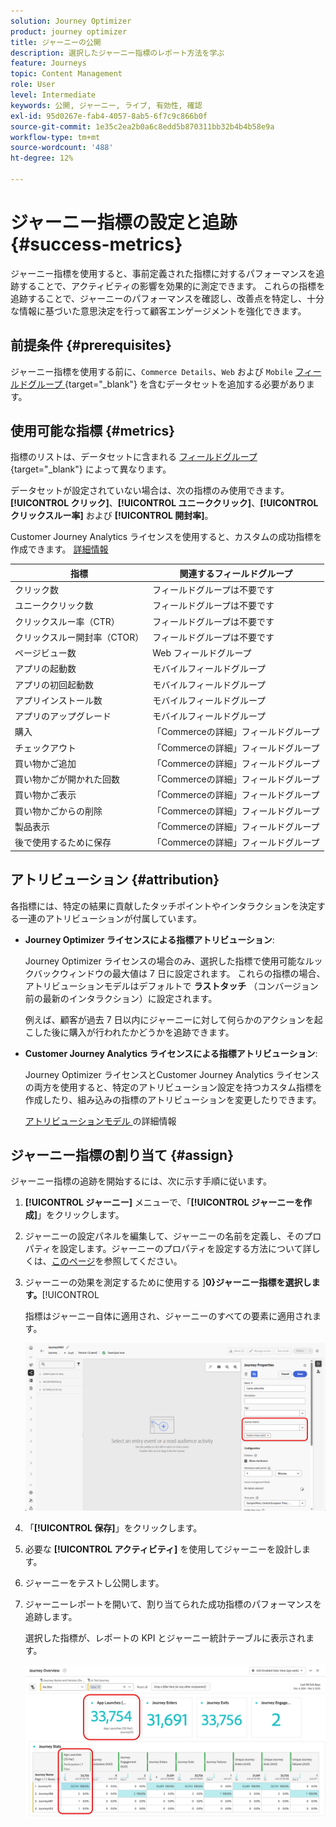 ```yaml
---
solution: Journey Optimizer
product: journey optimizer
title: ジャーニーの公開
description: 選択したジャーニー指標のレポート方法を学ぶ
feature: Journeys
topic: Content Management
role: User
level: Intermediate
keywords: 公開, ジャーニー, ライブ, 有効性, 確認
exl-id: 95d0267e-fab4-4057-8ab5-6f7c9c866b0f
source-git-commit: 1e35c2ea2b0a6c8edd5b870311bb32b4b4b58e9a
workflow-type: tm+mt
source-wordcount: '488'
ht-degree: 12%

---
```


# ジャーニー指標の設定と追跡 {#success-metrics}

ジャーニー指標を使用すると、事前定義された指標に対するパフォーマンスを追跡することで、アクティビティの影響を効果的に測定できます。
これらの指標を追跡することで、ジャーニーのパフォーマンスを確認し、改善点を特定し、十分な情報に基づいた意思決定を行って顧客エンゲージメントを強化できます。

## 前提条件 {#prerequisites}

ジャーニー指標を使用する前に、`Commerce Details`、`Web` および `Mobile` [ フィールドグループ ](https://experienceleague.adobe.com/docs/experience-platform/xdm/tutorials/create-schema-ui.html?lang=ja#field-group){target="_blank"} を含むデータセットを追加する必要があります。

## 使用可能な指標 {#metrics}

指標のリストは、データセットに含まれる [ フィールドグループ ](https://experienceleague.adobe.com/docs/experience-platform/xdm/tutorials/create-schema-ui.html?lang=ja#field-group){target="_blank"} によって異なります。

データセットが設定されていない場合は、次の指標のみ使用できます。**[!UICONTROL クリック]**、**[!UICONTROL ユニーククリック]**、**[!UICONTROL クリックスルー率]** および **[!UICONTROL 開封率]**。

Customer Journey Analytics ライセンスを使用すると、カスタムの成功指標を作成できます。 [詳細情報](https://experienceleague.adobe.com/en/docs/analytics-platform/using/cja-components/cja-calcmetrics/cm-workflow/participation-metric)


| 指標 | 関連するフィールドグループ |
|-|-|
| クリック数 | フィールドグループは不要です |
| ユニーククリック数 | フィールドグループは不要です |
| クリックスルー率（CTR） | フィールドグループは不要です |
| クリックスルー開封率（CTOR） | フィールドグループは不要です |
| ページビュー数 | Web フィールドグループ |
| アプリの起動数 | モバイルフィールドグループ |
| アプリの初回起動数 | モバイルフィールドグループ |
| アプリインストール数 | モバイルフィールドグループ |
| アプリのアップグレード | モバイルフィールドグループ |
| 購入 | 「Commerceの詳細」フィールドグループ |
| チェックアウト | 「Commerceの詳細」フィールドグループ |
| 買い物かご追加 | 「Commerceの詳細」フィールドグループ |
| 買い物かごが開かれた回数 | 「Commerceの詳細」フィールドグループ |
| 買い物かご表示 | 「Commerceの詳細」フィールドグループ |
| 買い物かごからの削除 | 「Commerceの詳細」フィールドグループ |
| 製品表示 | 「Commerceの詳細」フィールドグループ |
| 後で使用するために保存 | 「Commerceの詳細」フィールドグループ |

## アトリビューション {#attribution}

各指標には、特定の結果に貢献したタッチポイントやインタラクションを決定する一連のアトリビューションが付属しています。

* **Journey Optimizer ライセンスによる指標アトリビューション**:

  Journey Optimizer ライセンスの場合のみ、選択した指標で使用可能なルックバックウィンドウの最大値は 7 日に設定されます。 これらの指標の場合、アトリビューションモデルはデフォルトで **ラストタッチ** （コンバージョン前の最新のインタラクション）に設定されます。

  例えば、顧客が過去 7 日以内にジャーニーに対して何らかのアクションを起こした後に購入が行われたかどうかを追跡できます。

* **Customer Journey Analytics ライセンスによる指標アトリビューション**:

  Journey Optimizer ライセンスとCustomer Journey Analytics ライセンスの両方を使用すると、特定のアトリビューション設定を持つカスタム指標を作成したり、組み込みの指標のアトリビューションを変更したりできます。

  [ アトリビューションモデル ](https://experienceleague.adobe.com/en/docs/analytics-platform/using/cja-dataviews/component-settings/attribution#attribution-models) の詳細情報

## ジャーニー指標の割り当て {#assign}

ジャーニー指標の追跡を開始するには、次に示す手順に従います。

1. **[!UICONTROL ジャーニー]** メニューで、「**[!UICONTROL ジャーニーを作成]**」をクリックします。

1. ジャーニーの設定パネルを編集して、ジャーニーの名前を定義し、そのプロパティを設定します。ジャーニーのプロパティを設定する方法について詳しくは、[このページ](../building-journeys/journey-properties.md)を参照してください。

1. ジャーニーの効果を測定するために使用する ]**0}ジャーニー指標を選択します。**[!UICONTROL 

   指標はジャーニー自体に適用され、ジャーニーのすべての要素に適用されます。

   ![](assets/success_metric.png)

1. 「**[!UICONTROL 保存]**」をクリックします。

1. 必要な **[!UICONTROL アクティビティ]** を使用してジャーニーを設計します。

1. ジャーニーをテストし公開します。

1. ジャーニーレポートを開いて、割り当てられた成功指標のパフォーマンスを追跡します。

   選択した指標が、レポートの KPI とジャーニー統計テーブルに表示されます。

   ![](assets/success_metric_2.png)
